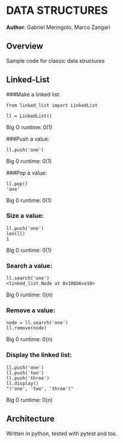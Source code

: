 # DATA STRUCTURES

**Author**: Gabriel Meringolo, Marco Zangari

## Overview
Sample code for classic data structures

## Linked-List

###Make a linked list:

```
from linked_list import LinkedList

ll = LinkedList()
```

Big O runtime: 0(1)

###Push a value:

```
ll.push('one')
```

Big 0 runtime: 0(1)

###Pop a value:

```
ll.pop()
'one'
```

Big 0 runtime: 0(1)

### Size a value:

```
ll.push('one')
len(ll)
1
```

Big 0 runtime: 0(1)

### Search a value:

```
ll.search('one')
<linked_list.Node at 0x106b6ce10>
```

Big 0 runtime: 0(n)

### Remove a value:

```
node = ll.search('one')
ll.remove(node)
```

Big 0 runtime: 0(n)

### Display the linked list:

```
ll.push('one')
ll.push('two')
ll.push('three')
ll.display()
"('one', 'two', 'three')"
```

Big 0 runtime: 0(n)

## Architecture
Written in python, tested with pytest and tox.